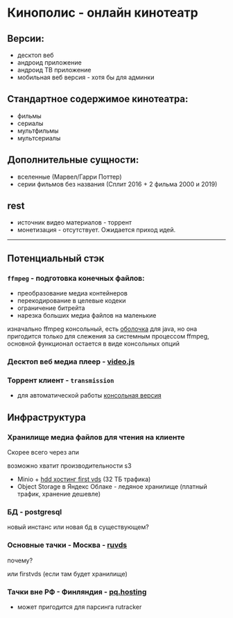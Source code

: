 # Кинополис - онлайн кинотеатр

## Версии:
- десктоп веб
- андроид приложение
- андроид ТВ приложение
- мобильная веб версия - хотя бы для админки

## Стандартное содержимое кинотеатра:
- фильмы
- сериалы
- мультфильмы
- мультсериалы

## Дополнительные сущности:
- вселенные (Марвел/Гарри Поттер)
- серии фильмов без названия (Сплит 2016 + 2 фильма 2000 и 2019)

## rest
- источник видео материалов - торрент
- монетизация - отсутствует. Ожидается приход идей.

---

## Потенциальный стэк
### `ffmpeg` - подготовка конечных файлов:
- преобразование медиа контейнеров
- перекодирование в целевые кодеки
- ограничение битрейта
- нарезка больших медиа файлов на маленькие

изначально ffmpeg консольный, есть [оболочка](https://github.com/bramp/ffmpeg-cli-wrapper) для java, но она пригодится только для слежения за системным процессом ffmpeg, основной функционал остается в виде консольных опций

### Десктоп веб медиа плеер - [video.js](https://videojs.com/)
### Торрент клиент - `transmission`
- для автоматической работы [консольная версия](https://cli-ck.io/transmission-cli-user-guide/)

## Инфраструктура
### Хранилище медиа файлов для чтения на клиенте

Скорее всего через апи

возможно хватит производительности s3

- Minio + [hdd хостинг first vds](https://firstvds.ru/storage-vds) (32 ТБ трафика)
- Object Storage в Яндекс Облаке - ледяное хранилище (платный трафик, хранение дешевле)

### БД - postgresql

новый инстанс или новая бд в существующем?

### Основные тачки - Москва - [ruvds](https://ruvds.com/ru-rub)

почему?

или firstvds (если там будет хранилище)

### Тачки вне РФ - Финляндия - [pq.hosting](http://pq.hosting/)
- может пригодится для парсинга rutracker

